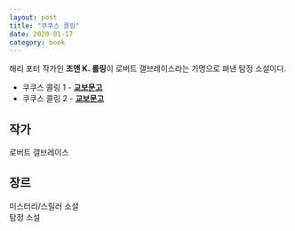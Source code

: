 ```yaml
---
layout: post
title: "쿠쿠스 콜링"
date: 2020-01-17
category: book
---
```


해리 포터 작가인 **조앤 K. 롤링**이 로버트 갤브레이스라는 가명으로 펴낸 탐정 소설이다.

* 쿠쿠스 콜링 1 - **[교보문고](http://www.kyobobook.co.kr/product/detailViewKor.laf?ejkGb=KOR&mallGb=KOR&barcode=9788983924988&orderClick=LAG&Kc=)**
* 쿠쿠스 콜링 2 - **[교보문고](http://www.kyobobook.co.kr/product/detailViewKor.laf?ejkGb=KOR&mallGb=KOR&barcode=9788983924995&orderClick=LAG&Kc=)**

## 작가
로버트 갤브레이스

## 장르
미스터리/스릴러 소설  
탐정 소설